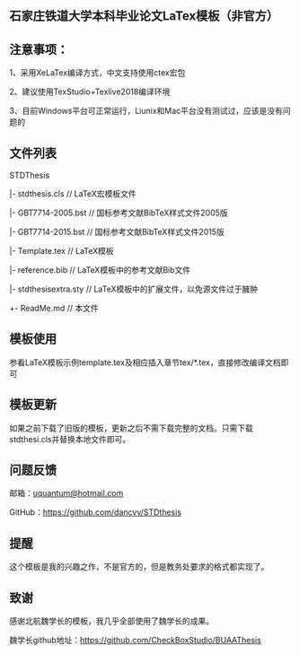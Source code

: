 ## 石家庄铁道大学本科毕业论文LaTex模板（非官方）


## 注意事项：
1、采用XeLaTex编译方式，中文支持使用ctex宏包

2、建议使用TexStudio+Texlive2018编译环境

3、目前Windows平台可正常运行，Liunix和Mac平台没有测试过，应该是没有问题的

## 文件列表
STDThesis

 |- stdthesis.cls         // LaTeX宏模板文件

 |- GBT7714-2005.bst      // 国标参考文献BibTeX样式文件2005版

 |- GBT7714-2015.bst      // 国标参考文献BibTeX样式文件2015版

 |- Template.tex          // LaTeX模板

 |- reference.bib         // LaTeX模板中的参考文献Bib文件

 |- stdthesisextra.sty   // LaTeX模板中的扩展文件，以免源文件过于臃肿
 
 +- ReadMe.md             // 本文件

## 模板使用
 参看LaTeX模板示例template.tex及相应插入章节tex/*.tex，直接修改编译文档即可

## 模板更新
 如果之前下载了旧版的模板，更新之后不需下载完整的文档。只需下载stdthesi.cls并替换本地文件即可。

## 问题反馈
邮箱：uquantum@hotmail.com

GitHub：https://github.com/dancvv/STDthesis

## 提醒
这个模板是我的兴趣之作，不是官方的，但是教务处要求的格式都实现了。
## 致谢
感谢北航魏学长的模板，我几乎全部使用了魏学长的成果。

魏学长github地址：https://github.com/CheckBoxStudio/BUAAThesis
